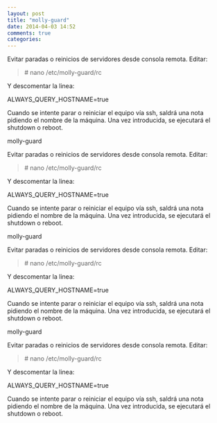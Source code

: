 ```yaml
---
layout: post
title: "molly-guard"
date: 2014-04-03 14:52
comments: true
categories: 
---
```

Evitar paradas o reinicios de servidores desde consola remota. Editar:

>\# nano /etc/molly-guard/rc

Y descomentar la linea:

ALWAYS_QUERY_HOSTNAME=true

Cuando se intente parar o reiniciar el equipo vía ssh, saldrá una nota pidiendo el nombre de la máquina. Una vez introducida, se ejecutará el shutdown o reboot.

molly-guard

Evitar paradas o reinicios de servidores desde consola remota. Editar:

>\# nano /etc/molly-guard/rc

Y descomentar la linea:

ALWAYS_QUERY_HOSTNAME=true

Cuando se intente parar o reiniciar el equipo vía ssh, saldrá una nota pidiendo el nombre de la máquina. Una vez introducida, se ejecutará el shutdown o reboot.

molly-guard

Evitar paradas o reinicios de servidores desde consola remota. Editar:

>\# nano /etc/molly-guard/rc

Y descomentar la linea:

ALWAYS_QUERY_HOSTNAME=true

Cuando se intente parar o reiniciar el equipo vía ssh, saldrá una nota pidiendo el nombre de la máquina. Una vez introducida, se ejecutará el shutdown o reboot.

molly-guard

Evitar paradas o reinicios de servidores desde consola remota. Editar:

>\# nano /etc/molly-guard/rc

Y descomentar la linea:

ALWAYS_QUERY_HOSTNAME=true

Cuando se intente parar o reiniciar el equipo vía ssh, saldrá una nota pidiendo el nombre de la máquina. Una vez introducida, se ejecutará el shutdown o reboot.

